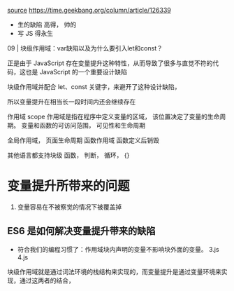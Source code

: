 [source](https://time.geekbang.org/column/article/126339)
https://time.geekbang.org/column/article/126339

- 生的缺陷 高得， 帅的
- 写 JS 得永生

09 | 块级作用域：var缺陷以及为什么要引入let和const？

正是由于 JavaScript 存在变量提升这种特性，从而导致了很多与直觉不符的代码，这也是 JavaScript 的一个重要设计缺陷


块级作用域并配合 let、const 关键字，来避开了这种设计缺陷，

所以变量提升在相当长一段时间内还会继续存在

作用域 scope
作用域是指在程序中定义变量的区域， 该位置决定了变量的生命周期。
变量和函数的可访问范围， 可见性和生命周期

全局作用域， 页面生命周期
函数作用域    函数定义后销毁

其他语言都支持块级   函数， 判断， 循环， {}   


# 变量提升所带来的问题
1. 变量容易在不被察觉的情况下被覆盖掉


## ES6 是如何解决变量提升带来的缺陷
- 符合我们的编程习惯了：作用域块内声明的变量不影响块外面的变量。
3.js 4.js

块级作用域就是通过词法环境的栈结构来实现的，而变量提升是通过变量环境来实现，通过这两者的结合，


